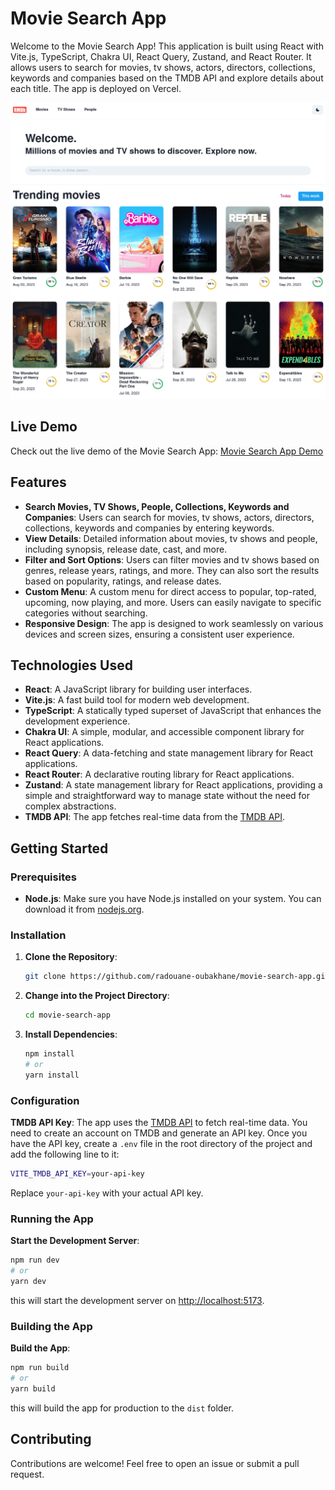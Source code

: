 # Movie Search App

Welcome to the Movie Search App! This application is built using React with Vite.js, TypeScript, Chakra UI, React Query, Zustand, and React Router. It allows users to search for movies, tv shows, actors, directors, collections, keywords and companies based on the TMDB API and explore details about each title. The app is deployed on Vercel.


![Movie Search App Screenshot](screenshots/screenshot.png)


## Live Demo

Check out the live demo of the Movie Search App: [Movie Search App Demo](https://movie-search-app-radouaneoubakhanes-projects.vercel.app/)


## Features

- **Search Movies, TV Shows, People, Collections, Keywords and Companies**: Users can search for movies, tv shows, actors, directors, collections, keywords and companies by entering keywords.
- **View Details**: Detailed information about movies, tv shows and people, including synopsis, release date, cast, and more.
- **Filter and Sort Options**: Users can filter movies and tv shows based on genres, release years, ratings, and more. They can also sort the results based on popularity, ratings, and release dates.
- **Custom Menu**: A custom menu for direct access to popular, top-rated, upcoming, now playing, and more. Users can easily navigate to specific categories without searching.
- **Responsive Design**: The app is designed to work seamlessly on various devices and screen sizes, ensuring a consistent user experience.

## Technologies Used

- **React**: A JavaScript library for building user interfaces.
- **Vite.js**: A fast build tool for modern web development.
- **TypeScript**: A statically typed superset of JavaScript that enhances the development experience.
- **Chakra UI**: A simple, modular, and accessible component library for React applications.
- **React Query**: A data-fetching and state management library for React applications.
- **React Router**: A declarative routing library for React applications.
- **Zustand**: A state management library for React applications, providing a simple and straightforward way to manage state without the need for complex abstractions.
- **TMDB API**: The app fetches real-time data from the [TMDB API](https://developer.themoviedb.org/reference/intro/getting-started).

## Getting Started

### Prerequisites

- **Node.js**: Make sure you have Node.js installed on your system. You can download it from [nodejs.org](https://nodejs.org/).

### Installation

1. **Clone the Repository**:

   ```bash
   git clone https://github.com/radouane-oubakhane/movie-search-app.git
   ```

2. **Change into the Project Directory**:
   ```bash
   cd movie-search-app
   ```

3. **Install Dependencies**:
   ```bash
   npm install
   # or
   yarn install
   ```

### Configuration
**TMDB API Key**: The app uses the [TMDB API](https://developer.themoviedb.org/reference/intro/getting-started) to fetch real-time data. You need to create an account on TMDB and generate an API key. Once you have the API key, create a `.env` file in the root directory of the project and add the following line to it:
   ```bash
   VITE_TMDB_API_KEY=your-api-key
   ```
   Replace `your-api-key` with your actual API key.

### Running the App
**Start the Development Server**:

   ```bash
   npm run dev
   # or
   yarn dev
   ```
   
this will start the development server on [http://localhost:5173](http://localhost:5173).

### Building the App
**Build the App**:

   ```bash
   npm run build
   # or
   yarn build
   ```

this will build the app for production to the `dist` folder.

## Contributing
Contributions are welcome! Feel free to open an issue or submit a pull request.

